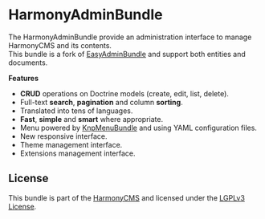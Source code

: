 HarmonyAdminBundle
==================
The HarmonyAdminBundle provide an administration interface to manage HarmonyCMS and its contents.   
This bundle is a fork of [EasyAdminBundle] and support both entities and documents.

**Features**
* **CRUD** operations on Doctrine models (create, edit, list, delete).
* Full-text **search**, **pagination** and column **sorting**.
* Translated into tens of languages.
* **Fast**, **simple** and **smart** where appropriate.
* Menu powered by [KnpMenuBundle] and using YAML configuration files.
* New responsive interface.
* Theme management interface.
* Extensions management interface.
  
License
-------
This bundle is part of the [HarmonyCMS] and licensed under the [LGPLv3 License]. 

[HarmonyCMS]: https://harmonycms.net
[LGPLv3 License]: https://opensource.org/licenses/lgpl-3.0.html
[KnpMenuBundle]: https://packagist.org/packages/knplabs/knp-menu-bundle
[EasyAdminBundle]: https://packagist.org/packages/easycorp/easyadmin-bundle
